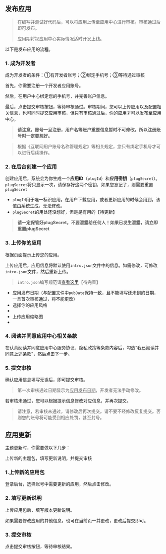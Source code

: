 ## 发布应用

> 在编写并测试好代码后，可以将应用上传至应用中心进行审核。审核通过后即可发布。
>
> 应用期将视应用中心实际情况适时开发上线。



以下是发布应用的流程。

### 1. 成为开发者

成为开发者的条件：①有开发者账号；②绑定手机号；③等待通过审核

首先，你需要注册一个开发者应用账号。

然后，在用户中心绑定您的手机号，并完善账户信息。

最后，点击提交审核按钮，等待审核通过。审核期间，您可以上传应用以及配置相关信息，也可同时提交应用审核，但只有审核通过后，你的应用才可以发布至应用中心。

> **请注意，账号一旦注册，用户名等账户重要信息暂时不可修改。所以注册账号时一定要想好。**

> 根据《互联网用户账号名称管理规定》等相关规定，您只有绑定手机号才可以进行后续操作。



### 2. 在后台创建一个应用

创建应用后，系统会为你生成一个**应用ID**（`plugId`）和**应用密钥**（`plugSecret`）。`plugSecret`将只显示一次，请保存好这两个密钥，如果您忘记了，则需要重置`plugSecret`

- `plugId`用于唯一标识应用。在用户下载应用，或者更新应用的时候会用到。该值由系统生成，无法修改。
- `plugSecret`的用处还没想好，但是是有用的【待更新】

> **请一定保管好plugSecret，不要泄露给任何人！如果已发生泄露，请立即重置plugSecret**



### 3. 上传你的应用

根据页面提示上传您的应用。

上传应用后，应用信息将默认使用`intro.json`文件中的信息。如需修改，可修改`intro.json`文件，然后重新上传。

> `intro.json`编写规范请[查看这里]()【待完善】



- 应用发布日期（与配置文件中`pubDate`保持一致，且不能填写还未到的日期，一旦首次审核通过，将不能更改）
- 选择你的应用风格
- 
- 上传应用缩略图
- 





### 4. 阅读并同意应用中心相关条款

在认真阅读并同意应用中心服务协议、隐私政策等条款内容后，勾选“我已阅读并同意上述条款”，然后点击下一步。



### 5. 提交审核

确认应用信息填写无误后，即可提交审核。

> 第一次审核通过日期显示为<u>应用发布日期</u>，开发者无法手动修改。

若审核未通过，您可以根据提示信息修改对应信息，并再次提交。

> 请注意，若审核未通过，请修改后再次提交。请不要不经修改反复提交。否则您的账号将可能受到相应处罚，甚至封号。



## 应用更新

主题更新时，你需要做以下几步：

上传新的主题包，填写更新说明，并提交审核

### 1.上传新的应用包

登录后台，选择账号中需要更新的应用，然后点击修改。



### 2. 填写更新说明

上传应用包后，填写版本更新说明。

如果需要修改应用的其他信息，也可在当前页一并更改，更改后提交即可。



### 3. 提交审核

点击提交审核按钮，等待审核结果。

